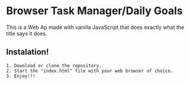 # Browser Task Manager/Daily Goals
This is a Web Ap made with vanilla JavaScript that does exactly what the title says it does.
## Instalation!
```
1. Download or clone the repository.
2. Start the "index.html" file with your web browser of choice.
3. Enjoy!!!
```